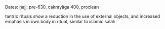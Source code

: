 Dates: ḥajj: pre-630, cakrayāga 400, proclean

tantric rituals show a reduction in the use of external objects, and increased emphasis in own body in ritual, similar to islamic salah